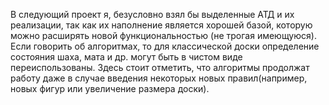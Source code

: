 В следующий проект я, безусловно взял бы выделенные АТД и их реализации, так как их наполнение является хорошей базой, которую можно расширять новой функциональностью (не трогая имеющуюся). Если говорить об алгоритмах, то для классической доски определение состояния шаха, мата и др. могут быть в чистом виде переиспользованы. Здесь стоит отметить, что алгоритмы продолжат работу даже в случае введения некоторых новых правил(например, новых фигур или увеличение размера доски).